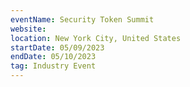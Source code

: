 ```yaml
---
eventName: Security Token Summit
website: 
location: New York City, United States
startDate: 05/09/2023
endDate: 05/10/2023
tag: Industry Event
---
```

